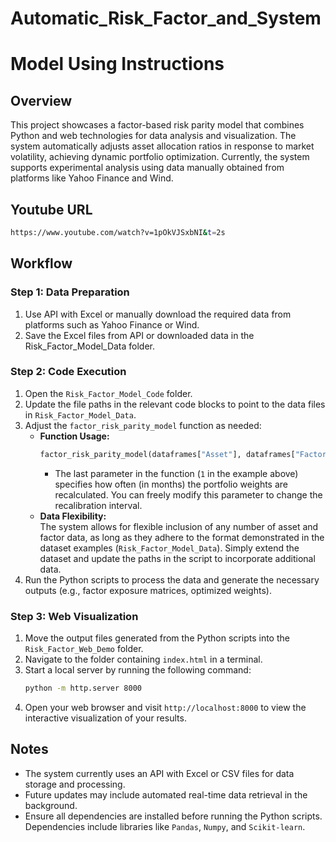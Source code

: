 # Automatic_Risk_Factor_and_System

# Model Using Instructions

## Overview
This project showcases a factor-based risk parity model that combines Python and web technologies for data analysis and visualization. The system automatically adjusts asset allocation ratios in response to market volatility, achieving dynamic portfolio optimization. Currently, the system supports experimental analysis using data manually obtained from platforms like Yahoo Finance and Wind.

## Youtube URL
```bash
https://www.youtube.com/watch?v=1pOkVJSxbNI&t=2s
```

## Workflow

### Step 1: Data Preparation
1. Use API with Excel or manually download the required data from platforms such as Yahoo Finance or Wind.
2. Save the Excel files from API or downloaded data in the Risk_Factor_Model_Data folder.

### Step 2: Code Execution
1. Open the `Risk_Factor_Model_Code` folder.
2. Update the file paths in the relevant code blocks to point to the data files in `Risk_Factor_Model_Data`.
3. Adjust the `factor_risk_parity_model` function as needed:
   - **Function Usage:**  
     ```python
     factor_risk_parity_model(dataframes["Asset"], dataframes["Factor"], "Factor_Risk_Parity", 1)
     ```
     - The last parameter in the function (`1` in the example above) specifies how often (in months) the portfolio weights are recalculated. You can freely modify this parameter to change the recalibration interval.
   - **Data Flexibility:**  
     The system allows for flexible inclusion of any number of asset and factor data, as long as they adhere to the format demonstrated in the dataset examples (`Risk_Factor_Model_Data`). Simply extend the dataset and update the paths in the script to incorporate additional data.
4. Run the Python scripts to process the data and generate the necessary outputs (e.g., factor exposure matrices, optimized weights).


### Step 3: Web Visualization
1. Move the output files generated from the Python scripts into the `Risk_Factor_Web_Demo` folder.
2. Navigate to the folder containing `index.html` in a terminal.
3. Start a local server by running the following command:
   ```bash
   python -m http.server 8000
   ```
4. Open your web browser and visit `http://localhost:8000` to view the interactive visualization of your results.

## Notes
- The system currently uses an API with Excel or CSV files for data storage and processing.
- Future updates may include automated real-time data retrieval in the background.
- Ensure all dependencies are installed before running the Python scripts. Dependencies include libraries like `Pandas`, `Numpy`, and `Scikit-learn`.


